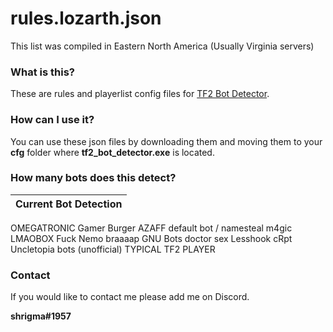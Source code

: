 # rules.lozarth.json
This list was compiled in Eastern North America (Usually Virginia servers)

### What is this?
These are rules and playerlist config files for [TF2 Bot Detector](https://github.com/PazerOP/tf2_bot_detector "TF2 Bot Detector").

### How can I use it?
You can use these json files by downloading them and moving them to your **cfg** folder where **tf2_bot_detector.exe** is located.

### How many bots does this detect?
Current Bot Detection |
------------- | 
OMEGATRONIC
Gamer Burger AZAFF
default bot / namesteal
m4gic
LMAOBOX
Fuck Nemo
braaaap
GNU Bots
doctor sex
Lesshook
cRpt
Uncletopia bots (unofficial)
TYPICAL TF2 PLAYER

### Contact
If you would like to contact me please add me on Discord.

**shrigma#1957**
